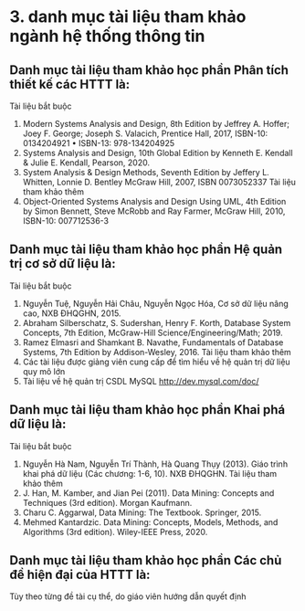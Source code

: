 # 3. danh mục tài liệu tham khảo ngành hệ thống thông tin
## Danh mục tài liệu tham khảo học phần Phân tích thiết kế các HTTT là:
Tài liệu bắt buộc
1. Modern Systems Analysis and Design, 8th Edition by Jeffrey A. Hoffer; Joey F. George; Joseph S. Valacich, Prentice Hall, 2017, ISBN-10: 0134204921 • ISBN-13: 978-134204925
2. Systems Analysis and Design, 10th Global Edition by Kenneth E. Kendall & Julie E. Kendall, Pearson, 2020.
3. System Analysis & Design Methods, Seventh Edition by Jeffery L. Whitten, Lonnie D. Bentley McGraw Hill, 2007, ISBN 0073052337
Tài liệu tham khảo thêm
1. Object-Oriented Systems Analysis and Design Using UML, 4th Edition by Simon Bennett, Steve McRobb and Ray Farmer, McGraw Hill, 2010, ISBN-10: 007712536-3
## Danh mục tài liệu tham khảo học phần Hệ quản trị cơ sở dữ liệu là:
Tài liệu bắt buộc
1. Nguyễn Tuệ, Nguyễn Hải Châu, Nguyễn Ngọc Hóa, Cơ sở dữ liệu nâng cao, NXB ĐHQGHN, 2015.
2. Abraham Silberschatz, S. Sudershan, Henry F. Korth, Database System Concepts, 7th Edition, McGraw-Hill Science/Engineering/Math; 2019.
3. Ramez Elmasri and Shamkant B. Navathe, Fundamentals of Database Systems, 7th Edition by Addison-Wesley, 2016.
Tài liệu tham khảo thêm
1. Các tài liệu được giảng viên cung cấp để tìm hiểu về hệ quản trị dữ liệu quy mô lớn
2. Tài liệu về hệ quản trị CSDL MySQL http://dev.mysql.com/doc/
## Danh mục tài liệu tham khảo học phần Khai phá dữ liệu là:
Tài liệu bắt buộc
1. Nguyễn Hà Nam, Nguyễn Trí Thành, Hà Quang Thụy (2013). Giáo trình khai phá dữ liệu (Các chương: 1-6, 10). NXB ĐHQGHN.
Tài liệu tham khảo thêm
1. J. Han, M. Kamber, and Jian Pei (2011). Data Mining: Concepts and Techniques (3rd edition). Morgan Kaufmann.
2. Charu C. Aggarwal, Data Mining: The Textbook. Springer, 2015.
3. Mehmed Kantardzic. Data Mining: Concepts, Models, Methods, and Algorithms (3rd edition). Wiley-IEEE Press, 2020.
## Danh mục tài liệu tham khảo học phần Các chủ đề hiện đại của HTTT là:
Tùy theo từng đề tài cụ thể, do giáo viên hướng dẫn quyết định

